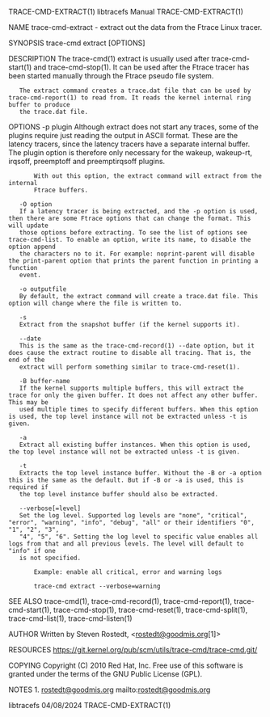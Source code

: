 TRACE-CMD-EXTRACT(1)						       libtracefs Manual						  TRACE-CMD-EXTRACT(1)

NAME
       trace-cmd-extract - extract out the data from the Ftrace Linux tracer.

SYNOPSIS
       trace-cmd extract [OPTIONS]

DESCRIPTION
       The trace-cmd(1) extract is usually used after trace-cmd-start(1) and trace-cmd-stop(1). It can be used after the Ftrace tracer has been started
       manually through the Ftrace pseudo file system.

       The extract command creates a trace.dat file that can be used by trace-cmd-report(1) to read from. It reads the kernel internal ring buffer to produce
       the trace.dat file.

OPTIONS
       -p plugin
	   Although extract does not start any traces, some of the plugins require just reading the output in ASCII format. These are the latency tracers,
	   since the latency tracers have a separate internal buffer. The plugin option is therefore only necessary for the wakeup, wakeup-rt, irqsoff,
	   preemptoff and preemptirqsoff plugins.

	       With out this option, the extract command will extract from the internal
	       Ftrace buffers.

       -O option
	   If a latency tracer is being extracted, and the -p option is used, then there are some Ftrace options that can change the format. This will update
	   those options before extracting. To see the list of options see trace-cmd-list. To enable an option, write its name, to disable the option append
	   the characters no to it. For example: noprint-parent will disable the print-parent option that prints the parent function in printing a function
	   event.

       -o outputfile
	   By default, the extract command will create a trace.dat file. This option will change where the file is written to.

       -s
	   Extract from the snapshot buffer (if the kernel supports it).

       --date
	   This is the same as the trace-cmd-record(1) --date option, but it does cause the extract routine to disable all tracing. That is, the end of the
	   extract will perform something similar to trace-cmd-reset(1).

       -B buffer-name
	   If the kernel supports multiple buffers, this will extract the trace for only the given buffer. It does not affect any other buffer. This may be
	   used multiple times to specify different buffers. When this option is used, the top level instance will not be extracted unless -t is given.

       -a
	   Extract all existing buffer instances. When this option is used, the top level instance will not be extracted unless -t is given.

       -t
	   Extracts the top level instance buffer. Without the -B or -a option this is the same as the default. But if -B or -a is used, this is required if
	   the top level instance buffer should also be extracted.

       --verbose[=level]
	   Set the log level. Supported log levels are "none", "critical", "error", "warning", "info", "debug", "all" or their identifiers "0", "1", "2", "3",
	   "4", "5", "6". Setting the log level to specific value enables all logs from that and all previous levels. The level will default to "info" if one
	   is not specified.

	       Example: enable all critical, error and warning logs

	       trace-cmd extract --verbose=warning

SEE ALSO
       trace-cmd(1), trace-cmd-record(1), trace-cmd-report(1), trace-cmd-start(1), trace-cmd-stop(1), trace-cmd-reset(1), trace-cmd-split(1),
       trace-cmd-list(1), trace-cmd-listen(1)

AUTHOR
       Written by Steven Rostedt, <rostedt@goodmis.org[1]>

RESOURCES
       https://git.kernel.org/pub/scm/utils/trace-cmd/trace-cmd.git/

COPYING
       Copyright (C) 2010 Red Hat, Inc. Free use of this software is granted under the terms of the GNU Public License (GPL).

NOTES
	1. rostedt@goodmis.org
	   mailto:rostedt@goodmis.org

libtracefs								  04/08/2024							  TRACE-CMD-EXTRACT(1)
